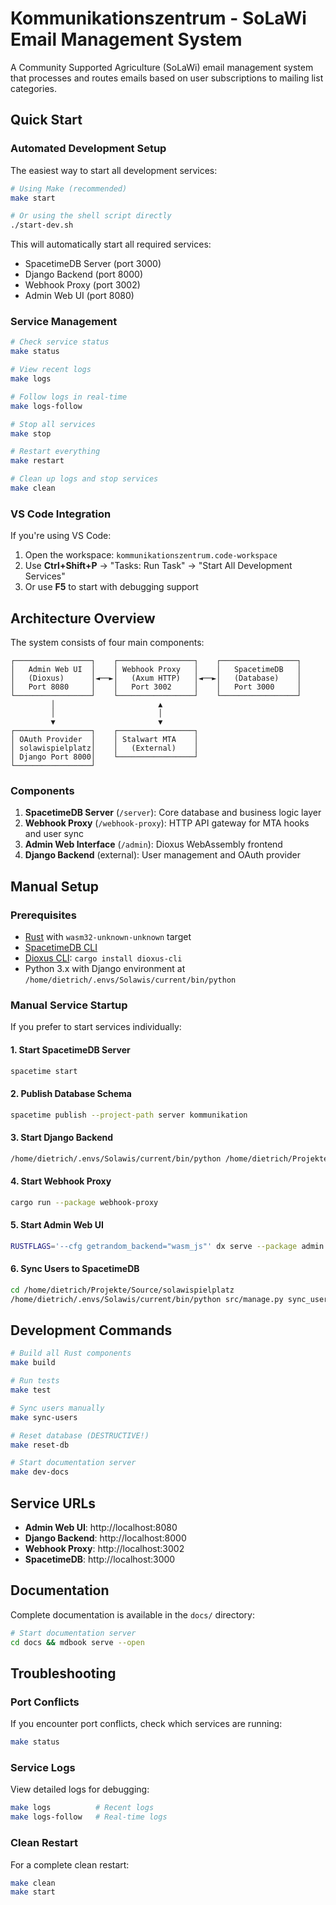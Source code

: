 # Kommunikationszentrum - SoLaWi Email Management System

A Community Supported Agriculture (SoLaWi) email management system that processes and routes emails based on user subscriptions to mailing list categories.

## Quick Start

### Automated Development Setup

The easiest way to start all development services:

```bash
# Using Make (recommended)
make start

# Or using the shell script directly  
./start-dev.sh
```

This will automatically start all required services:
- SpacetimeDB Server (port 3000)
- Django Backend (port 8000)  
- Webhook Proxy (port 3002)
- Admin Web UI (port 8080)

### Service Management

```bash
# Check service status
make status

# View recent logs
make logs

# Follow logs in real-time  
make logs-follow

# Stop all services
make stop

# Restart everything
make restart

# Clean up logs and stop services
make clean
```

### VS Code Integration

If you're using VS Code:
1. Open the workspace: `kommunikationszentrum.code-workspace`
2. Use **Ctrl+Shift+P** → "Tasks: Run Task" → "Start All Development Services"
3. Or use **F5** to start with debugging support

## Architecture Overview

The system consists of four main components:

```
┌─────────────────┐    ┌─────────────────┐    ┌─────────────────┐
│   Admin Web UI  │    │ Webhook Proxy   │    │   SpacetimeDB   │
│   (Dioxus)      │◄──►│   (Axum HTTP)   │◄──►│   (Database)    │
│   Port 8080     │    │   Port 3002     │    │   Port 3000     │
└─────────────────┘    └─────────────────┘    └─────────────────┘
         │                       ▲
         │                       │
         ▼                       ▼
┌─────────────────┐    ┌─────────────────┐
│ OAuth Provider  │    │ Stalwart MTA    │
│ solawispielplatz│    │   (External)    │
│ Django Port 8000│    └─────────────────┘
└─────────────────┘
```

### Components

1. **SpacetimeDB Server** (`/server`): Core database and business logic layer
2. **Webhook Proxy** (`/webhook-proxy`): HTTP API gateway for MTA hooks and user sync
3. **Admin Web Interface** (`/admin`): Dioxus WebAssembly frontend
4. **Django Backend** (external): User management and OAuth provider

## Manual Setup

### Prerequisites

- [Rust](https://rustup.rs/) with `wasm32-unknown-unknown` target
- [SpacetimeDB CLI](https://spacetimedb.com/install)
- [Dioxus CLI](https://dioxuslabs.com/learn/0.6/getting_started): `cargo install dioxus-cli`
- Python 3.x with Django environment at `/home/dietrich/.envs/Solawis/current/bin/python`

### Manual Service Startup

If you prefer to start services individually:

#### 1. Start SpacetimeDB Server

```bash
spacetime start
```

#### 2. Publish Database Schema

```bash
spacetime publish --project-path server kommunikation
```

#### 3. Start Django Backend

```bash
/home/dietrich/.envs/Solawis/current/bin/python /home/dietrich/Projekte/Source/solawispielplatz/src/manage.py runserver
```

#### 4. Start Webhook Proxy

```bash
cargo run --package webhook-proxy
```

#### 5. Start Admin Web UI

```bash
RUSTFLAGS='--cfg getrandom_backend="wasm_js"' dx serve --package admin --platform web
```

#### 6. Sync Users to SpacetimeDB

```bash
cd /home/dietrich/Projekte/Source/solawispielplatz
/home/dietrich/.envs/Solawis/current/bin/python src/manage.py sync_users_to_spacetimedb
```

## Development Commands

```bash
# Build all Rust components
make build

# Run tests
make test

# Sync users manually
make sync-users

# Reset database (DESTRUCTIVE!)
make reset-db

# Start documentation server
make dev-docs
```

## Service URLs

- **Admin Web UI**: http://localhost:8080
- **Django Backend**: http://localhost:8000
- **Webhook Proxy**: http://localhost:3002
- **SpacetimeDB**: http://localhost:3000

## Documentation

Complete documentation is available in the `docs/` directory:

```bash
# Start documentation server
cd docs && mdbook serve --open
```

## Troubleshooting

### Port Conflicts
If you encounter port conflicts, check which services are running:
```bash
make status
```

### Service Logs
View detailed logs for debugging:
```bash
make logs          # Recent logs
make logs-follow   # Real-time logs
```

### Clean Restart
For a complete clean restart:
```bash
make clean
make start
```
